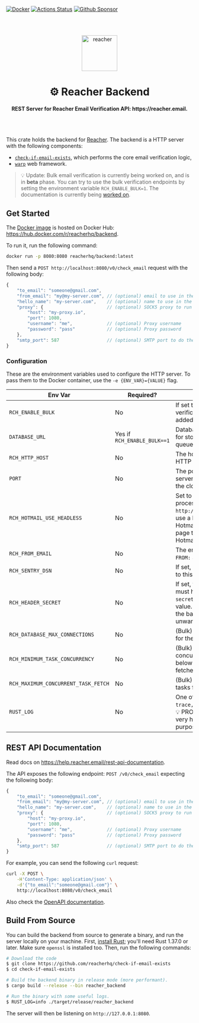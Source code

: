 [![Docker](https://img.shields.io/docker/v/reacherhq/backend?color=0db7ed&label=docker&sort=date)](https://hub.docker.com/r/reacherhq/backend)
[![Actions Status](https://github.com/reacherhq/check-if-email-exists/workflows/pr/badge.svg)](https://github.com/reacherhq/check-if-email-exists/actions)
[![Github Sponsor](https://img.shields.io/static/v1?label=Sponsor&message=%E2%9D%A4&logo=GitHub&link=https://github.com/sponsors/amaurym)](https://github.com/sponsors/amaurym)

<br /><br />

<p align="center"><img align="center" src="https://storage.googleapis.com/saasify-uploads-prod/696e287ad79f0e0352bc201b36d701849f7d55e7.svg" height="96" alt="reacher" /></p>
<h1 align="center">⚙️ Reacher Backend</h1>
<h4 align="center">REST Server for Reacher Email Verification API: https://reacher.email.</h4>

<br /><br />

This crate holds the backend for [Reacher](https://reacher.email). The backend is a HTTP server with the following components:

-   [`check-if-email-exists`](https://github.com/reacherhq/check-if-email-exists), which performs the core email verification logic,
-   [`warp`](https://github.com/seanmonstar/warp) web framework.

> 💡 Update: Bulk email verification is currently being worked on, and is in **beta** phase. You can try to use the bulk verification endpoints by setting the environment variable `RCH_ENABLE_BULK=1`. The documentation is currently being [worked on](https://github.com/reacherhq/backend/issues/321).

## Get Started

The [Docker image](./Dockerfile) is hosted on Docker Hub: https://hub.docker.com/r/reacherhq/backend.

To run it, run the following command:

```bash
docker run -p 8080:8080 reacherhq/backend:latest
```

Then send a `POST http://localhost:8080/v0/check_email` request with the following body:

```js
{
    "to_email": "someone@gmail.com",
    "from_email": "my@my-server.com", // (optional) email to use in the `FROM` SMTP command, defaults to "user@example.org"
    "hello_name": "my-server.com",    // (optional) name to use in the `EHLO` SMTP command, defaults to "localhost"
    "proxy": {                        // (optional) SOCK5 proxy to run the verification through, default is empty
        "host": "my-proxy.io",
        "port": 1080,
        "username": "me",             // (optional) Proxy username
        "password": "pass"            // (optional) Proxy password
    },
    "smtp_port": 587                  // (optional) SMTP port to do the email verification, defaults to 25
}
```

### Configuration

These are the environment variables used to configure the HTTP server. To pass them to the Docker container, use the `-e {ENV_VAR}={VALUE}` flag.

| Env Var                             | Required?                   | Description                                                                                                                                                                    | Default            |
| ----------------------------------- | --------------------------- | ------------------------------------------------------------------------------------------------------------------------------------------------------------------------------ | ------------------ |
| `RCH_ENABLE_BULK`                   | No                          | If set to `1`, then bulk verification endpoints will be added to the backend.                                                                                                  | 0                  |
| `DATABASE_URL`                      | Yes if `RCH_ENABLE_BULK==1` | Database connection string for storing results and task queue                                                                                                                  | not defined        |
| `RCH_HTTP_HOST`                     | No                          | The host name to bind the HTTP server to.                                                                                                                                      | `127.0.0.1`        |
| `PORT`                              | No                          | The port to bind the HTTP server to, often populated by the cloud provider.                                                                                                    | `8080`             |
| `RCH_HOTMAIL_USE_HEADLESS`          | No                          | Set to a running WebDriver process endpoint (e.g. `http://localhost:4444`) to use a headless navigator to Hotmail's password recovery page to check Hotmail/Outlook addresses. | not defined        |
| `RCH_FROM_EMAIL`                    | No                          | The email to use in the `MAIL FROM:` SMTP command.                                                                                                                             | `user@example.org` |
| `RCH_SENTRY_DSN`                    | No                          | If set, bug reports will be sent to this [Sentry](https://sentry.io) DSN.                                                                                                      | not defined        |
| `RCH_HEADER_SECRET`                 | No                          | If set, then all HTTP requests must have the `x-reacher-secret` header set to this value. This is used to protect the backend against public unwanted HTTP requests.           | undefined          |
| `RCH_DATABASE_MAX_CONNECTIONS`      | No                          | (Bulk) Connections created for the database pool                                                                                                                               | 5                  |
| `RCH_MINIMUM_TASK_CONCURRENCY`      | No                          | (Bulk) Minimum number of concurrent running tasks below which more tasks are fetched                                                                                           | 10                 |
| `RCH_MAXIMUM_CONCURRENT_TASK_FETCH` | No                          | (Bulk) Maximum number of tasks fetched at once                                                                                                                                 | 20                 |
| `RUST_LOG`                          | No                          | One of `trace,debug,warn,error,info`. 💡 PRO TIP: `RUST_LOG=debug` is very handful for debugging purposes.                                                                     | not defined        |

## REST API Documentation

Read docs on https://help.reacher.email/rest-api-documentation.

The API exposes the following endpoint: `POST /v0/check_email` expecting the following body:

```js
{
    "to_email": "someone@gmail.com",
    "from_email": "my@my-server.com", // (optional) email to use in the `FROM` SMTP command, defaults to "user@example.org"
    "hello_name": "my-server.com",    // (optional) name to use in the `EHLO` SMTP command, defaults to "localhost"
    "proxy": {                        // (optional) SOCK5 proxy to run the verification through, default is empty
        "host": "my-proxy.io",
        "port": 1080,
        "username": "me",             // (optional) Proxy username
        "password": "pass"            // (optional) Proxy password
    },
    "smtp_port": 587                  // (optional) SMTP port to do the email verification, defaults to 25
}
```

For example, you can send the following `curl` request:

```bash
curl -X POST \
    -H'Content-Type: application/json' \
    -d'{"to_email":"someone@gmail.com"}' \
    http://localhost:8080/v0/check_email
```

Also check the [OpenAPI documentation](https://help.reacher.email/rest-api-documentation).

## Build From Source

You can build the backend from source to generate a binary, and run the server locally on your machine. First, [install Rust](https://www.rust-lang.org/tools/install); you'll need Rust 1.37.0 or later. Make sure `openssl` is installed too. Then, run the following commands:

```bash
# Download the code
$ git clone https://github.com/reacherhq/check-if-email-exists
$ cd check-if-email-exists

# Build the backend binary in release mode (more performant).
$ cargo build --release --bin reacher_backend

# Run the binary with some useful logs.
$ RUST_LOG=info ./target/release/reacher_backend
```

The server will then be listening on `http://127.0.0.1:8080`.
